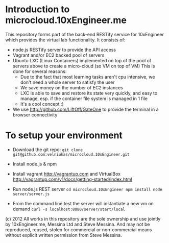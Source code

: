 Introduction to microcloud.10xEngineer.me
=========================================

This repository forms part of the back-end RESTify service for 10xEngineer which provides the virtual lab functionality.
It consists of:
- node.js RESTify server to provide the API access
- Vagrant and/or EC2 backed pool of servers
- Ubuntu LXC (Linux Containers) implemented on top of the pool of servers above to create a micro-cloud (so VM on top of VM)
    This is done for several reasons:
    - Due to the fact that most learning tasks aren't cpu intensive, we don't need a whole server to satisfy the user
    - We save money on the number of EC2 instances
    - LXC is able to save and restore its state very quickly, and easy to manage, esp. if the container file system is managed in 1 file
    - It's a cool concept :)
- We use http://github.com/LiftOff/GateOne to provide the terminal in a browser connectivity

To setup your environment
=========================
- Download the git repo: 
    `git clone git@github.com:velniukas/microcloud.10xEngineer.git`

- Install node.js & npm 

- Install vagrant http://vagrantup.com and VirtualBox 
    http://vagrantup.com/v1/docs/getting-started/index.html

- Run node.js REST server
    `cd microcloud.10xEngineer
    npm install
    node server/server.js`

- From the command line test the server will instantiate a new vm on demand
    `curl -s localhost:8080/server/start/local`

(c) 2012 All works in this repository are the sole ownership and use jointly by 10xEngineer.me, Messina Ltd and Steve Messina.
And may not be reproduced, reused, stolen for commercial or non-commercial means without explicit written permission from Steve Messina.
